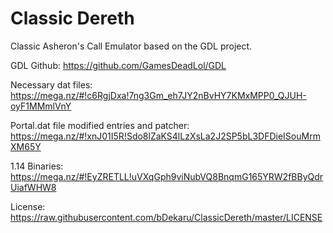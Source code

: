 # Classic Dereth
Classic Asheron's Call Emulator based on the GDL project.

GDL Github: https://github.com/GamesDeadLol/GDL

Necessary dat files: https://mega.nz/#!c6RgjDxa!7ng3Gm_eh7JY2nBvHY7KMxMPP0_QJUH-oyF1MMmlVnY

Portal.dat file modified entries and patcher: https://mega.nz/#!xnJ01I5R!Sdo8lZaKS4lLzXsLa2J2SP5bL3DFDieISouMrmXM65Y

1.14 Binaries: https://mega.nz/#!EyZRETLL!uVXqGph9viNubVQ8BnqmG165YRW2fBByQdrUiafWHW8

License: https://raw.githubusercontent.com/bDekaru/ClassicDereth/master/LICENSE